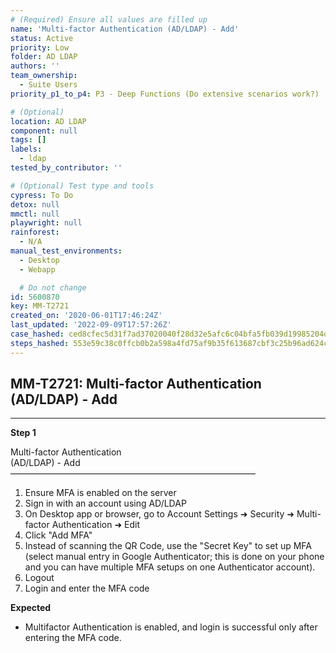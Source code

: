 ```yaml
---
# (Required) Ensure all values are filled up
name: 'Multi-factor Authentication (AD/LDAP) - Add'
status: Active
priority: Low
folder: AD LDAP
authors: ''
team_ownership:
  - Suite Users
priority_p1_to_p4: P3 - Deep Functions (Do extensive scenarios work?)

# (Optional)
location: AD LDAP
component: null
tags: []
labels:
  - ldap
tested_by_contributor: ''

# (Optional) Test type and tools
cypress: To Do
detox: null
mmctl: null
playwright: null
rainforest:
  - N/A
manual_test_environments:
  - Desktop
  - Webapp

  # Do not change
id: 5600870
key: MM-T2721
created_on: '2020-06-01T17:46:24Z'
last_updated: '2022-09-09T17:57:26Z'
case_hashed: ced8cfec5d31f7ad37020040f28d32e5afc6c04bfa5fb039d19985204dceb3e7331412aadea78881908db13b43452dba
steps_hashed: 553e59c38c0ffcb0b2a598a4fd75af9b35f613687cbf3c25b96ad624cab55ae374eadc344012652d2fc6e870f0ce429f
---
```


<!-- (Auto-generated) Based on frontmatter's "key" and "name" -->

## MM-T2721: Multi-factor Authentication (AD/LDAP) - Add

---

**Step 1**

Multi-factor Authentication\
(AD/LDAP) - Add\
————————————————————————————

1. Ensure MFA is enabled on the server
2. Sign in with an account using AD/LDAP
3. On Desktop app or browser, go to Account Settings ➜ Security ➜ Multi-factor Authentication ➜ Edit
4. Click "Add MFA"
5. Instead of scanning the QR Code, use the "Secret Key" to set up MFA (select manual entry in Google Authenticator; this is done on your phone and you can have multiple MFA setups on one Authenticator account).
6. Logout
7. Login and enter the MFA code

**Expected**

- Multifactor Authentication is enabled, and login is successful only after entering the MFA code.
